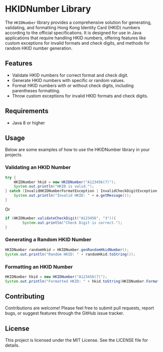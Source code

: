 # HKIDNumber Library

The `HKIDNumber` library provides a comprehensive solution for generating, validating, and formatting Hong Kong Identity Card (HKID) numbers according to the official specifications. It is designed for use in Java applications that require handling HKID numbers, offering features like custom exceptions for invalid formats and check digits, and methods for random HKID number generation.

## Features

- Validate HKID numbers for correct format and check digit.
- Generate HKID numbers with specific or random values.
- Format HKID numbers with or without check digits, including parentheses formatting.
- Throw custom exceptions for invalid HKID formats and check digits.

## Requirements

- Java 8 or higher

## Usage

Below are some examples of how to use the HKIDNumber library in your projects.

### Validating an HKID Number
```java
try {
    HKIDNumber hkid = new HKIDNumber("A123456(7)");
    System.out.println("HKID is valid.");
} catch (InvalidHKIDNumberFormatException | InvalidCheckDigitException e) {
    System.out.println("Invalid HKID: " + e.getMessage());
}
```
Or
```java
if (HKIDNumber.validateCheckDigit("A123456", "3")){
        System.out.println("Check Digit is correct.");
}
```

### Generating a Random HKID Number
```java
HKIDNumber randomHkid = HKIDNumber.genRandomHkidNumber();
System.out.println("Random HKID: " + randomHkid.toString());
```

### Formatting an HKID Number
```java
HKIDNumber hkid = new HKIDNumber("A123456(7)");
System.out.println("Formatted HKID: " + hkid.toString(HKIDNumber.Format.Complete));
```

## Contributing
Contributions are welcome! Please feel free to submit pull requests, report bugs, or suggest features through the GitHub issue tracker.

## License
This project is licensed under the MIT License. See the LICENSE file for details.